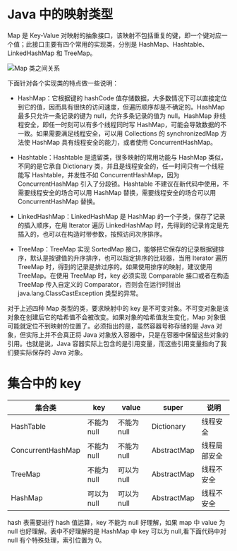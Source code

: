 # Java 中的映射类型

Map 是 Key-Value 对映射的抽象接口，该映射不包括重复的键，即一个键对应一个值；此接口主要有四个常用的实现类，分别是 HashMap、Hashtable、LinkedHashMap 和 TreeMap。

![Map 类之间关系](https://ngte-superbed.oss-cn-beijing.aliyuncs.com/superbed/2021/07/16/60f159c75132923bf8140ec5.jpg)

下面针对各个实现类的特点做一些说明：

- HashMap：它根据键的 hashCode 值存储数据，大多数情况下可以直接定位到它的值，因而具有很快的访问速度，但遍历顺序却是不确定的。HashMap 最多只允许一条记录的键为 null，允许多条记录的值为 null。HashMap 非线程安全，即任一时刻可以有多个线程同时写 HashMap，可能会导致数据的不一致。如果需要满足线程安全，可以用 Collections 的 synchronizedMap 方法使 HashMap 具有线程安全的能力，或者使用 ConcurrentHashMap。

- Hashtable：Hashtable 是遗留类，很多映射的常用功能与 HashMap 类似，不同的是它承自 Dictionary 类，并且是线程安全的，任一时间只有一个线程能写 Hashtable，并发性不如 ConcurrentHashMap，因为 ConcurrentHashMap 引入了分段锁。Hashtable 不建议在新代码中使用，不需要线程安全的场合可以用 HashMap 替换，需要线程安全的场合可以用 ConcurrentHashMap 替换。

- LinkedHashMap：LinkedHashMap 是 HashMap 的一个子类，保存了记录的插入顺序，在用 Iterator 遍历 LinkedHashMap 时，先得到的记录肯定是先插入的，也可以在构造时带参数，按照访问次序排序。

- TreeMap：TreeMap 实现 SortedMap 接口，能够把它保存的记录根据键排序，默认是按键值的升序排序，也可以指定排序的比较器，当用 Iterator 遍历 TreeMap 时，得到的记录是排过序的。如果使用排序的映射，建议使用 TreeMap。在使用 TreeMap 时，key 必须实现 Comparable 接口或者在构造 TreeMap 传入自定义的 Comparator，否则会在运行时抛出 java.lang.ClassCastException 类型的异常。

对于上述四种 Map 类型的类，要求映射中的 key 是不可变对象。不可变对象是该对象在创建后它的哈希值不会被改变。如果对象的哈希值发生变化，Map 对象很可能就定位不到映射的位置了。必须指出的是，虽然容器号称存储的是 Java 对象，但实际上并不会真正将 Java 对象放入容器中，只是在容器中保留这些对象的引用。也就是说，Java 容器实际上包含的是引用变量，而这些引用变量指向了我们要实际保存的 Java 对象。

# 集合中的 key

| 集合类            | key         | value       | super       | 说明         |
| ----------------- | ----------- | ----------- | ----------- | ------------ |
| HashTable         | 不能为 null | 不能为 null | Dictionary  | 线程安全     |
| ConcurrentHashMap | 不能为 null | 不能为 null | AbstractMap | 线程局部安全 |
| TreeMap           | 不能为 null | 可以为 null | AbstractMap | 线程不安全   |
| HashMap           | 可以为 null | 可以为 null | AbstractMap | 线程不安全   |

hash 表需要进行 hash 值运算，key 不能为 null 好理解，如果 map 中 value 为 null 也好理解。表中不好理解的是 HashMap 中 key 可以为 null,看下面代码中对 null 有个特殊处理，索引位置为 0。
